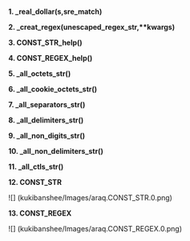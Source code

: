 
__1. \_real_dollar(s,sre\_match)__  

__2. \_creat\_regex(unescaped\_regex\_str,**kwargs)__

__3. CONST\_STR\_help()__

__4. CONST\_REGEX\_help()__

__5. \_all\_octets\_str()__

__6. \_all\_cookie\_octets\_str()__

__7. \_all\_separators\_str()__

__8. \_all\_delimiters\_str()__

__9. \_all\_non\_digits\_str()__

__10. \_all\_non\_delimiters\_str()__

__11. \_all\_ctls\_str()__

__12. CONST\_STR__

![] (kukibanshee/Images/araq.CONST_STR.0.png) 

__13. CONST\_REGEX__

![] (kukibanshee/Images/araq.CONST_REGEX.0.png) 

